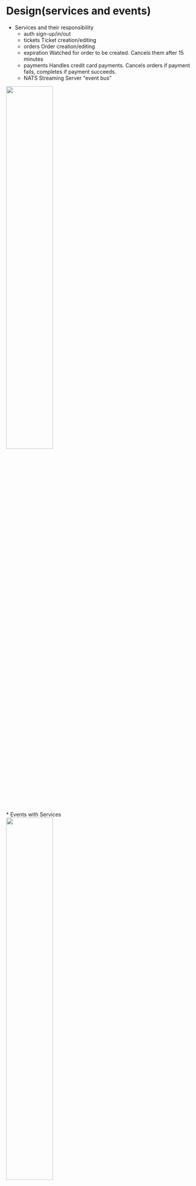 # Design(services and events)
* Services and their responsibility
  * auth	sign-up/in/out
  * tickets	Ticket creation/editing
  * orders	Order creation/editing
  * expiration	Watched for order to be created. Cancels them after 15 minutes
  * payments	Handles credit card payments. Cancels orders if payment fails, completes if payment succeeds.
  * NATS Streaming Server	"event bus"
<div>
    <img src="../diagrams/design05/1-services.png" width=50% height=50% >
</div>
* Events with Services
<div>
    <img src="../diagrams/design05/2-events.png" width=50% height=50% >
</div>
* Data with Services
<div>
    <img src="../diagrams/design05/3-data.png" width=50% height=50% >
</div>

## Auth Service
* Auth service route handler
<div>
    <img src="../diagrams/design05/4-auth.png" width=50% height=50% >
</div>

* build a express-validator middleware with Express Validator to validate user data([reference-express-validator])

  * 1. set up validate rules([validation-rule]): username must be an email, password should be no empty
  * 2. validate request([validate-request]), if not valid throw an error
<div>
    <img src="../diagrams/design05/5-validator.png" width=50% height=50% >
</div>

* Handling Errors
  * Goal: fix issues in:
    * output structured error messages
    * add various potential errors

  * Solution: 
    * Give erros a consistent structure by OOP design
    <div>
      <img src="../diagrams/design05/7-errors.png" width=50% height=50% >
    </div>
    * Create an error handling middleware that will interpret errors of any type, then turn the error into an identically-structured response.
    <div>
      <img src="../diagrams/design05/6-errorhandler.png" width=40% height=40% >
    </div>

    * Usage:
      * In tickets, auth, order, payments services, app.js file claims to use this middleware
      * Any process throwing an error will be handled gracefully by this middleware

* Sign up workflow
<div>
  <img src="../diagrams/design05/8-signup.png" width=80% height=80% >
</div>

* Use JWT to authenticate users for their follow-up requests
  * JWT payload contains user data encrypted with a JWT key(advantage over session: make server stateless)
  <div>
    <img src="../diagrams/design05/10-jwt.png" width=40% height=40% >
  </div>


* Subsequent authentication strategy
  * option 1: other service communicates with auth service either in sync or async way
  * option 2: each service hold authentication logic
  * result: choose option2 because we want other services can independently developed
  without relying on auth service.
  * implementation: Extract this part of auth logic into building a require-auth middleware[require-auth] with [current-user] middleware that decodes and parse payload information in the JWT to see whether the user is signed in.
  <div>
    <img src="../diagrams/design05/9-otherservices-auth.png" width=80% height=80% >
  </div>
  * require-auth and current-user logic:
  <div>
    <img src="../diagrams/design05/12-requireauth.png" width=50% height=50% >
  </div>

  * MongoDB
    * define User model and store user data with Mongoose

## Build frontend with React and Next.js
* server side rendering
  <div>
    <img src="../diagrams/design05/13-ssr.png" width=50% height=50% >
  </div>


  <div>
    <img src="../diagrams/design05/16-nextjs.png" width=50% height=50% >
  </div>
  
* implementation
  * how to handle a request
  <div>
    <img src="../diagrams/design05/15-reqflow.png" width=50% height=50% >
  </div>
  
  * build a use request hook to send HTTP request to backend services
  <div>
    <img src="../diagrams/design05/14-hooks.png" width=50% height=50% >
  </div>

  * Next.js
    * Next.js is a popular and lightweight framework for static and server‑rendered applications built with React. It includes styling and routing solutions out of the box, and assumes that you’re using Node.js as the server environment.

    * app.js([app-js])
      * The code in App.js creates a component. In React, a component is a piece of reusable code that represents a part of a user interface. Components are used to render, manage, and update the UI elements in your application.

    * index.js([index-js])
      * the bridge between the component you created in the App.js file and the web browser. The browser looks for index.js and render it in HTML

    * pages
      * this module contains different pages that contains logic to interact with backend.
      * this page will automatically set as handling requests tthat end with the same path name as the file name.(if it's "signin", then the path would be "/signin")

## Tickets Service
  <div>
    <img src="../diagrams/design05/17-tickets.png" width=50% height=50% >
  </div>

  * Generate ticket create and ticket update events, and notify order service
  
  * Use Nats Streaming Server to implement the event bus
    * To communicate with NATS, we will use a client library called **node-nats-streaming**
    * Run the official 'nats-streaming' docker image in kubernetes.  Need to read the image's docs
    * Pub/Sub pattern
    <div>
      <img src="../diagrams/design05/18-nats.png" width=50% height=50% >
    </div>
   



## About Test
* we use Jest to test and write our test set up codes and a set of test codes for each features inside each service module
<div>
  <img src="../diagrams/design05/11-test.png" width=50% height=50% >
</div>











<!-- MARKDOWN LINKS & IMAGES -->
[reference-express-validator]: https://dev.to/nedsoft/a-clean-approach-to-using-express-validator-8go
[validation-rule]: ticketing/auth/src/routes/signin.ts
[validate-request]: ticketing/common/src/middlewares/validate-request.ts
[require-auth]:ticketing/common/src/middlewares/require-auth.ts
[current-user]:ticketing/common/src/middlewares/current-user.ts
[app-js]: https://react.dev/learn/tutorial-tic-tac-toe
[index-js]: https://react.dev/learn/tutorial-tic-tac-toe